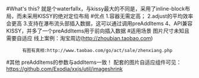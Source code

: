 #What's this?
就是个waterfallx，与kissy最大的不同是，采用了inline-block布局，而未采用KISSY的绝对定位布局
#优点
1.容器无需定高；
2.adjust的平均效率会更高
3.支持在瀑布流头部插入数据，这可以通过调用preAddItems
4、API兼容KISSY，并多了一个preAddItems用于前向插入数据
#适用场景
图片尺寸未知且需要自适应
线上案例：淘宝周边(http://zhoubian.taobao.com)

          有图有真相:http://www.taobao.com/go/act/sale/zhenxiang.php
#其他
preAddItems的参数与addItems一致！
配套的图片自适应组件可见：https://github.com/Exodia/xxjs/util/imageshrink
